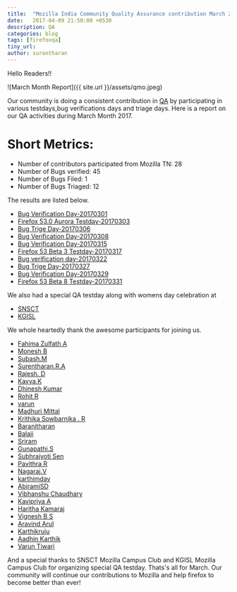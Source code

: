 ```yaml
---
title:  "Mozilla India Community Quality Assurance contribution March 2017"
date:   2017-04-09 21:50:00 +0530
description: QA
categories: blog
tags: [firefoxqa]
tiny_url:
author: surentharan
---
```


Hello Readers!!

![March Month Report]({{ site.url }}/assets/qmo.jpeg)

Our community is doing a consistent contribution in [QA](http://quality.mozilla.org/) by participating in various testdays,bug verifications days and triage days. Here is a report on our QA activities during March Month 2017.

Short Metrics:
=============
- Number of contributors participated from Mozilla TN: 28
- Number of Bugs verified: 45
- Number of Bugs Filed: 1
- Number of Bugs Triaged: 12

The results are listed below.

- [Bug Verification Day-20170301](https://public.etherpad-mozilla.org/p/MozillaIN_QA_Bug_Verification_day_20170301)
- [Firefox 53.0 Aurora Testday-20170303](https://public.etherpad-mozilla.org/p/MozillaIN_QA_Test_Day-20170303)
- [Bug Trige Day-20170306](https://public.etherpad-mozilla.org/p/MozillaIN_QA_Bug_Triage_Day_20170306)
- [Bug Verification Day-20170308](https://public.etherpad-mozilla.org/p/MozillaIN_QA_Bug_verification_Day_20170308)
- [Bug Verification Day-20170315](https://public.etherpad-mozilla.org/p/MozillaIN_QA_Bug_Verification_Day_20170315)
- [Firefox 53 Beta 3 Testday-20170317](https://public.etherpad-mozilla.org/p/MozillaIN_QA_Firefox_53_Beta_3_Testday)
- [Bug verification day-20170322](https://public.etherpad-mozilla.org/p/MozillaIN_QA_Bug_Verification_Day_20170322)
- [Bug Trige Day-20170327](https://public.etherpad-mozilla.org/p/MozillaIN_QA_Bug_Triage_Day_20170327)
- [Bug Verification Day-20170329](https://public.etherpad-mozilla.org/p/MozillaIN_QA_Bug_Verification_day_20170329)
- [Firefox 53 Beta 8 Testday-20170331](https://public.etherpad-mozilla.org/p/MozillaIN_QA_Firefox_53_Beta_8_Testday)

We also had a special QA testday along with womens day celebration at 
- [SNSCT](https://mozillatn.github.io/snsct/blog/womens-day-celebration)
- [KGISL](https://mozillatn.github.io/KiTE/blog/womens-day-celebration)

We whole heartedly thank the awesome participants for joining us.

- [Fahima Zulfath A]()
- [Monesh B](https://twitter.com/moneshb7)
- [Subash.M](https://twitter.com/subahiphop4)
- [Surentharan.R.A](https://twitter.com/surentharan7)
- [Rajesh. D](https://twitter.com/rajeshhacker023)
- [Kavya.K](https://twitter.com/KavyaKmk97)
- [Dhinesh Kumar](https://twitter.com/Dhinesh_Kumar_M)
- [Rohit R]()
- [varun]()
- [Madhuri Mittal](https://twitter.com/Madhuri_QA)
- [Krithika Sowbarnika . R](https://twitter.com/ragava25)
- [Baranitharan]()
- [Balaji]()
- [Sriram]()
- [Gunapathi.S](https://twitter.com/GunapathiS)
- [Subhrajyoti Sen]()
- [Pavithra R](https://twitter.com/thespesiamuktha)
- [Nagaraj.V](https://twitter.com/nagarajnaidu921)
- [karthimdav]()
- [AbiramiSD]()
- [Vibhanshu Chaudhary]()
- [Kavipriya A]()
- [Haritha Kamaraj](https://twitter.com/HarithaKamaraj)
- [Vignesh B S](https://twitter.com/vigneshvinu23)
- [Aravind Arul]()
- [Karthikruju]()
- [Aadhin Karthik]()
- [Varun Tiwari]()


And a special thanks to SNSCT Mozilla Campus Club and KGISL Mozilla Campus Club for organizing special QA testday. Thats's all for March. 
Our community will continue our contributions to Mozilla and help firefox to become better than ever!
